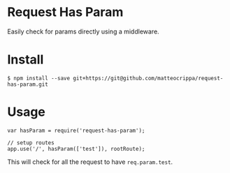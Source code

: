 # Request Has Param

Easily check for params directly using a middleware.

# Install

```shell
$ npm install --save git+https://git@github.com/matteocrippa/request-has-param.git
```

# Usage

```nodejs
var hasParam = require('request-has-param');

// setup routes
app.use('/', hasParam(['test']), rootRoute);
```

This will check for all the request to have `req.param.test`.
